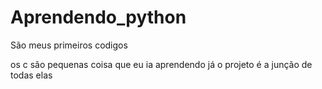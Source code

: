 # Aprendendo_python
São meus primeiros codigos 

os c são pequenas coisa que eu ia aprendendo já o projeto é a junção de todas elas

